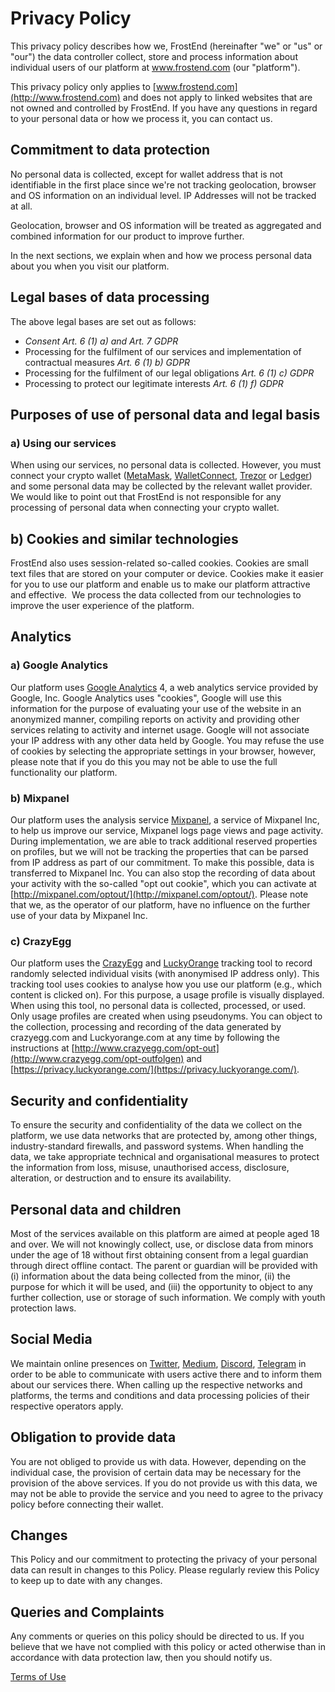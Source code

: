 # Privacy Policy

This privacy policy describes how we, FrostEnd (hereinafter "we" or "us" or "our") the data controller collect, store and process information about individual users of our platform at www.frostend.com (our "platform").

This privacy policy only applies to [www.frostend.com](http://www.frostend.com) and does not apply to linked websites that are not owned and controlled by FrostEnd. If you have any questions in regard to your personal data or how we process it, you can contact us.

## Commitment to data protection

No personal data is collected, except for wallet address that is not identifiable in the first place since we're not tracking geolocation, browser and OS information on an individual level. IP Addresses will not be tracked at all.

Geolocation, browser and OS information will be treated as aggregated and combined information for our product to improve further.

In the next sections, we explain when and how we process personal data about you when you visit our platform.

## Legal bases of data processing

The above legal bases are set out as follows:

- *Consent Art. 6 (1) a) and Art. 7 GDPR*
- Processing for the fulfilment of our services and implementation of contractual measures *Art. 6 (1) b) GDPR*
- Processing for the fulfilment of our legal obligations *Art. 6 (1) c) GDPR*
- Processing to protect our legitimate interests *Art. 6 (1) f) GDPR*

## Purposes of use of personal data and legal basis

### a) Using our services

When using our services, no personal data is collected. However, you must connect your crypto wallet ([MetaMask](https://consensys.net/privacy-policy/), [WalletConnect](https://termify.io/privacy-policy/1615409822), [Trezor](https://shop.trezor.io/static/shared/privacy-policy.pdf) or [Ledger](https://www.ledger.com/privacy-policy)) and some personal data may be collected by the relevant wallet provider. We would like to point out that FrostEnd is not responsible for any processing of personal data when connecting your crypto wallet.

## b) Cookies and similar technologies

FrostEnd also uses session-related so-called cookies. Cookies are small text files that are stored on your computer or device. Cookies make it easier for you to use our platform and enable us to make our platform attractive and effective.  We process the data collected from our technologies to improve the user experience of the platform.

## Analytics

### a) Google Analytics

Our platform uses [Google Analytics](https://policies.google.com/privacy?hl=en-US) 4, a web analytics service provided by Google, Inc. Google Analytics uses "cookies", Google will use this information for the purpose of evaluating your use of the website in an anonymized manner, compiling reports on activity and providing other services relating to activity and internet usage. Google will not associate your IP address with any other data held by Google. You may refuse the use of cookies by selecting the appropriate settings in your browser, however, please note that if you do this you may not be able to use the full functionality our platform. 

### b) Mixpanel

Our platform uses the analysis service [Mixpanel](http://mixpanel.com/privacy), a service of Mixpanel Inc, to help us improve our service, Mixpanel logs page views and page activity. During implementation, we are able to track additional reserved properties on profiles, but we will not be tracking the properties that can be parsed from IP address as part of our commitment. To make this possible, data is transferred to Mixpanel Inc. You can also stop the recording of data about your activity with the so-called "opt out cookie", which you can activate at [http://mixpanel.com/optout/](http://mixpanel.com/optout/). Please note that we, as the operator of our platform, have no influence on the further use of your data by Mixpanel Inc. 

### c) CrazyEgg

Our platform uses the [CrazyEgg](http://www.crazyegg.com/privacy) and [LuckyOrange](https://www.luckyorange.com/#home) tracking tool to record randomly selected individual visits (with anonymised IP address only). This tracking tool uses cookies to analyse how you use our platform (e.g., which content is clicked on). For this purpose, a usage profile is visually displayed. When using this tool, no personal data is collected, processed, or used. Only usage profiles are created when using pseudonyms. You can object to the collection, processing and recording of the data generated by crazyegg.com and Luckyorange.com at any time by following the instructions at [http://www.crazyegg.com/opt-out](http://www.crazyegg.com/opt-outfolgen) and [https://privacy.luckyorange.com/](https://privacy.luckyorange.com/).

## Security and confidentiality

To ensure the security and confidentiality of the data we collect on the platform, we use data networks that are protected by, among other things, industry-standard firewalls, and password systems. When handling the data, we take appropriate technical and organisational measures to protect the information from loss, misuse, unauthorised access, disclosure, alteration, or destruction and to ensure its availability.

## Personal data and children

Most of the services available on this platform are aimed at people aged 18 and over. We will not knowingly collect, use, or disclose data from minors under the age of 18 without first obtaining consent from a legal guardian through direct offline contact. The parent or guardian will be provided with (i) information about the data being collected from the minor, (ii) the purpose for which it will be used, and (iii) the opportunity to object to any further collection, use or storage of such information. We comply with youth protection laws.

## Social Media

We maintain online presences on [Twitter](https://twitter.com/en/privacy), [Medium](https://policy.medium.com/medium-privacy-policy-f03bf92035c9), [Discord](https://discord.com/privacy), [Telegram](https://telegram.org/privacy)  in order to be able to communicate with users active there and to inform them about our services there. When calling up the respective networks and platforms, the terms and conditions and data processing policies of their respective operators apply.

## Obligation to provide data

You are not obliged to provide us with data. However, depending on the individual case, the provision of certain data may be necessary for the provision of the above services. If you do not provide us with this data, we may not be able to provide the service and you need to agree to the privacy policy before connecting their wallet.

## Changes

This Policy and our commitment to protecting the privacy of your personal data can result in changes to this Policy. Please regularly review this Policy to keep up to date with any changes.

## Queries and Complaints

Any comments or queries on this policy should be directed to us. If you believe that we have not complied with this policy or acted otherwise than in accordance with data protection law, then you should notify us.

[Terms of Use](TermsOfUse.md)
